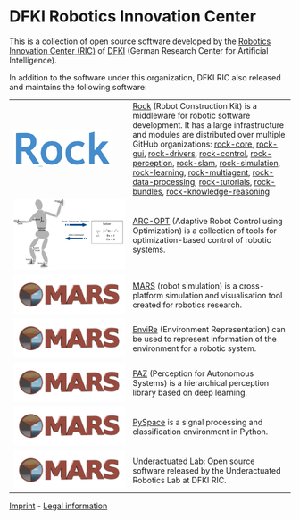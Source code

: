 # DFKI Robotics Innovation Center

This is a collection of open source software developed by the
[Robotics Innovation Center (RIC)](https://robotik.dfki-bremen.de/en/startpage.html) of [DFKI](https://github.com/dfki) (German Research Center for Artificial Intelligence).

In addition to the software under this organization, DFKI RIC also released
and maintains the following software:

<table cellpadding="0" cellspacing="0" width="100%" border="0">
    <tr>
        <td width="200px"><img src="rock.png"/></td>
        <td><a href="https://rock-robotics.org">Rock</a> (Robot Construction Kit) is a middleware for robotic software development. It has a large infrastructure and modules are distributed over multiple GitHub organizations: 
  <a href="https://github.com/rock-core">rock-core</a>,
  <a href="https://github.com/rock-gui">rock-gui</a>,
  <a href="https://github.com/rock-drivers">rock-drivers</a>,
  <a href="https://github.com/rock-control">rock-control</a>,
  <a href="https://github.com/rock-perception">rock-perception</a>,
  <a href="https://github.com/rock-slam">rock-slam</a>,
  <a href="https://github.com/rock-planning>rock-planning</a>,
  <a href="https://github.com/rock-simulation">rock-simulation</a>,
  <a href="https://github.com/rock-learning">rock-learning</a>,
  <a href="https://github.com/rock-multiagent">rock-multiagent</a>,
  <a href="https://github.com/rock-data-processing">rock-data-processing</a>,
  <a href="https://github.com/rock-tutorials">rock-tutorials</a>,
  <a href="https://github.com/rock-bundles">rock-bundles</a>,
  <a href="https://github.com/rock-knowledge-reasoning/">rock-knowledge-reasoning</a></td>
    </tr>
    <tr>
        <td width="200px"><img src="arc-opt.svg"/></td>
        <td><a href="https://github.com/ARC-OPT">ARC-OPT</a> (Adaptive Robot Control using Optimization) is a collection of tools for optimization-based control of robotic systems.</td>
    </tr>
    <tr>
        <td width="200px"><img src="mars.png"/></td>
        <td><a href="https://rock-simulation.github.io/mars/">MARS</a> (robot simulation) is a cross-platform simulation and visualisation tool created for robotics research.</td>
    </tr>
    <tr>
        <td width="200px"><img src="mars.png"/></td>
        <td><a href="https://github.com/envire">EnviRe</a> (Environment Representation) can be used to represent information of the environment for a robotic system.</td>
    </tr>
    <tr>
        <td width="200px"><img src="mars.png"/></td>
        <td><a href="https://github.com/oarriaga/paz">PAZ</a> (Perception for Autonomous Systems) is a hierarchical perception library based on deep learning.</td>
    </tr>
    <tr>
        <td width="200px"><img src="mars.png"/></td>
        <td><a href="http://pyspace.github.io/pyspace/">PySpace</a> is a signal processing and classification environment in Python.</td>
    </tr>
    <tr>
        <td width="200px"><img src="mars.png"/></td>
        <td><a href="https://github.com/dfki-ric-underactuated-lab">Underactuated Lab</a>: Open source software released by the Underactuated Robotics Lab at DFKI RIC.</td>
    </tr>
</table>

[Imprint](https://dfki-ric.github.io/Imprint/) - [Legal information](https://robotik.dfki-bremen.de/en/legal-information.html)
